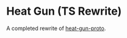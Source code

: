 # Heat Gun (TS Rewrite)
A completed rewrite of [heat-gun-proto](https://github.com/Radbuglet/heat-gun-proto).
